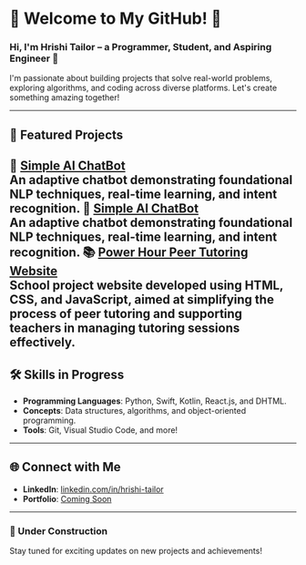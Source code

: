 # 🌟 Welcome to My GitHub! 🌟  
### Hi, I'm Hrishi Tailor – a **Programmer**, **Student**, and **Aspiring Engineer** 🚀  

I'm passionate about building projects that solve real-world problems, exploring algorithms, and coding across diverse platforms. Let's create something amazing together!

---

## 🎯 Featured Projects

📄 **[Simple AI ChatBot](https://github.com/hrishi-tailor/Simple-AI-ChatBot)**  
An adaptive chatbot demonstrating foundational NLP techniques, real-time learning, and intent recognition.
🤖 **[Simple AI ChatBot](https://github.com/hrishi-tailor/Simple-AI-ChatBot)**  
An adaptive chatbot demonstrating foundational NLP techniques, real-time learning, and intent recognition.
📚 **[Power Hour Peer Tutoring Website](https://github.com/hrishi-tailor/Power-Hour-Peer-Tutoring)**  
School project website developed using HTML, CSS, and JavaScript, aimed at simplifying the process of peer tutoring and supporting teachers in managing tutoring sessions effectively.
---

## 🛠️ Skills in Progress
- **Programming Languages**: Python, Swift, Kotlin, React.js, and DHTML.  
- **Concepts**: Data structures, algorithms, and object-oriented programming.  
- **Tools**: Git, Visual Studio Code, and more!

---

## 🌐 Connect with Me
- **LinkedIn**: [linkedin.com/in/hrishi-tailor](https://www.linkedin.com/in/hrishi-tailor-990696224/)  
- **Portfolio**: [Coming Soon](#)

---

### 🚧 Under Construction  
Stay tuned for exciting updates on new projects and achievements!


<!--

Here are some ideas to get you started:

- 🔭 I’m currently working on ...
- 🌱 I’m currently learning ...
- 👯 I’m looking to collaborate on ...
- 🤔 I’m looking for help with ...
- 💬 Ask me about ...
- 📫 How to reach me: ...
- 😄 Pronouns: ...
- ⚡ Fun fact: ...
-->
